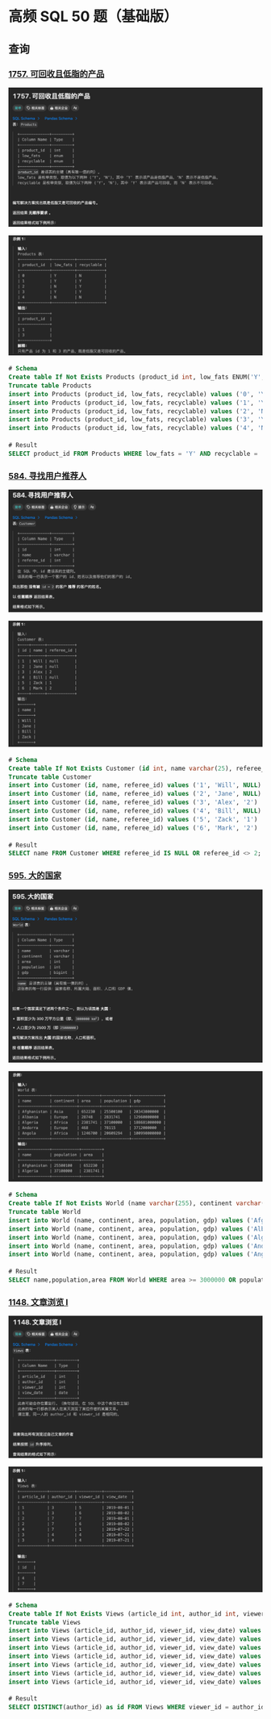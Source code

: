 # 高频 SQL 50 题（基础版）

## 查询

### [1757. 可回收且低脂的产品](https://leetcode.cn/problems/recyclable-and-low-fat-products/)

![image-20240928223135808](assets/image-20240928223135808.png)

![image-20240928223153762](assets/image-20240928223153762.png)

```sql
# Schema
Create table If Not Exists Products (product_id int, low_fats ENUM('Y', 'N'), recyclable ENUM('Y','N'))
Truncate table Products
insert into Products (product_id, low_fats, recyclable) values ('0', 'Y', 'N')
insert into Products (product_id, low_fats, recyclable) values ('1', 'Y', 'Y')
insert into Products (product_id, low_fats, recyclable) values ('2', 'N', 'Y')
insert into Products (product_id, low_fats, recyclable) values ('3', 'Y', 'Y')
insert into Products (product_id, low_fats, recyclable) values ('4', 'N', 'N')

# Result
SELECT product_id FROM Products WHERE low_fats = 'Y' AND recyclable = 'Y';
```

### [584. 寻找用户推荐人](https://leetcode.cn/problems/find-customer-referee/)

![image-20240928224011554](assets/image-20240928224011554.png)

![image-20240928224024097](assets/image-20240928224024097.png)

```sql
# Schema
Create table If Not Exists Customer (id int, name varchar(25), referee_id int)
Truncate table Customer
insert into Customer (id, name, referee_id) values ('1', 'Will', NULL)
insert into Customer (id, name, referee_id) values ('2', 'Jane', NULL)
insert into Customer (id, name, referee_id) values ('3', 'Alex', '2')
insert into Customer (id, name, referee_id) values ('4', 'Bill', NULL)
insert into Customer (id, name, referee_id) values ('5', 'Zack', '1')
insert into Customer (id, name, referee_id) values ('6', 'Mark', '2')

# Result
SELECT name FROM Customer WHERE referee_id IS NULL OR referee_id <> 2;
```

### [595. 大的国家](https://leetcode.cn/problems/big-countries/)

![image-20240928225100243](assets/image-20240928225100243.png)

![image-20240928225125390](assets/image-20240928225125390.png)

```sql
# Schema
Create table If Not Exists World (name varchar(255), continent varchar(255), area int, population int, gdp bigint)
Truncate table World
insert into World (name, continent, area, population, gdp) values ('Afghanistan', 'Asia', '652230', '25500100', '20343000000')
insert into World (name, continent, area, population, gdp) values ('Albania', 'Europe', '28748', '2831741', '12960000000')
insert into World (name, continent, area, population, gdp) values ('Algeria', 'Africa', '2381741', '37100000', '188681000000')
insert into World (name, continent, area, population, gdp) values ('Andorra', 'Europe', '468', '78115', '3712000000')
insert into World (name, continent, area, population, gdp) values ('Angola', 'Africa', '1246700', '20609294', '100990000000')

# Result
SELECT name,population,area FROM World WHERE area >= 3000000 OR population >= 25000000;
```

### [1148. 文章浏览 I](https://leetcode.cn/problems/article-views-i/)

![image-20240928225853680](assets/image-20240928225853680.png)

![image-20240928225908942](assets/image-20240928225908942.png)

```sql
# Schema
Create table If Not Exists Views (article_id int, author_id int, viewer_id int, view_date date)
Truncate table Views
insert into Views (article_id, author_id, viewer_id, view_date) values ('1', '3', '5', '2019-08-01')
insert into Views (article_id, author_id, viewer_id, view_date) values ('1', '3', '6', '2019-08-02')
insert into Views (article_id, author_id, viewer_id, view_date) values ('2', '7', '7', '2019-08-01')
insert into Views (article_id, author_id, viewer_id, view_date) values ('2', '7', '6', '2019-08-02')
insert into Views (article_id, author_id, viewer_id, view_date) values ('4', '7', '1', '2019-07-22')
insert into Views (article_id, author_id, viewer_id, view_date) values ('3', '4', '4', '2019-07-21')
insert into Views (article_id, author_id, viewer_id, view_date) values ('3', '4', '4', '2019-07-21')

# Result
SELECT DISTINCT(author_id) as id FROM Views WHERE viewer_id = author_id ORDER BY id asc;
```

